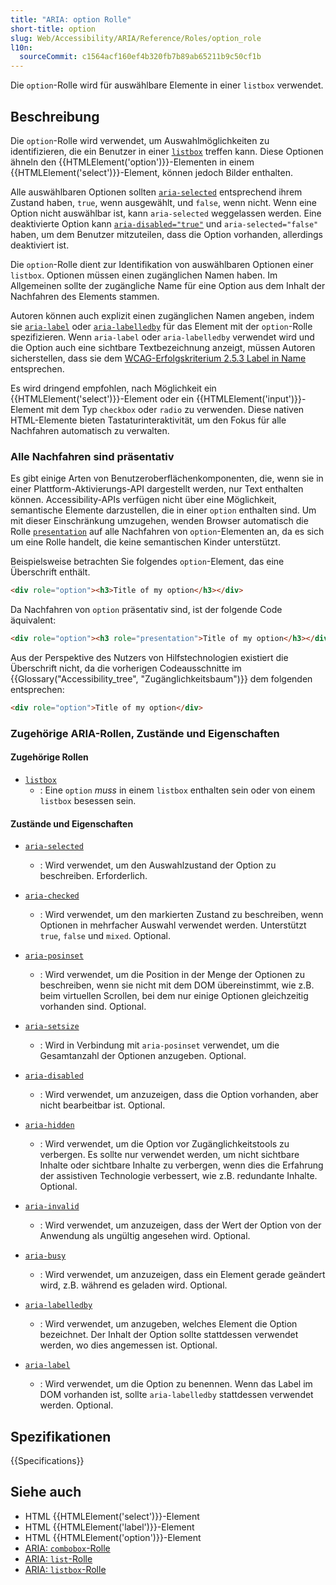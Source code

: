 ```yaml
---
title: "ARIA: option Rolle"
short-title: option
slug: Web/Accessibility/ARIA/Reference/Roles/option_role
l10n:
  sourceCommit: c1564acf160ef4b320fb7b89ab65211b9c50cf1b
---
```


Die `option`-Rolle wird für auswählbare Elemente in einer `listbox` verwendet.

## Beschreibung

Die `option`-Rolle wird verwendet, um Auswahlmöglichkeiten zu identifizieren, die ein Benutzer in einer [`listbox`](/de/docs/Web/Accessibility/ARIA/Reference/Roles/listbox_role) treffen kann. Diese Optionen ähneln den {{HTMLElement('option')}}-Elementen in einem {{HTMLElement('select')}}-Element, können jedoch Bilder enthalten.

Alle auswählbaren Optionen sollten [`aria-selected`](/de/docs/Web/Accessibility/ARIA/Reference/Attributes/aria-selected) entsprechend ihrem Zustand haben, `true`, wenn ausgewählt, und `false`, wenn nicht. Wenn eine Option nicht auswählbar ist, kann `aria-selected` weggelassen werden. Eine deaktivierte Option kann [`aria-disabled="true"`](/de/docs/Web/Accessibility/ARIA/Reference/Attributes/aria-disabled) und `aria-selected="false"` haben, um dem Benutzer mitzuteilen, dass die Option vorhanden, allerdings deaktiviert ist.

Die `option`-Rolle dient zur Identifikation von auswählbaren Optionen einer `listbox`. Optionen müssen einen zugänglichen Namen haben. Im Allgemeinen sollte der zugängliche Name für eine Option aus dem Inhalt der Nachfahren des Elements stammen.

Autoren können auch explizit einen zugänglichen Namen angeben, indem sie [`aria-label`](/de/docs/Web/Accessibility/ARIA/Reference/Attributes/aria-label) oder [`aria-labelledby`](/de/docs/Web/Accessibility/ARIA/Reference/Attributes/aria-labelledby) für das Element mit der `option`-Rolle spezifizieren. Wenn `aria-label` oder `aria-labelledby` verwendet wird und die Option auch eine sichtbare Textbezeichnung anzeigt, müssen Autoren sicherstellen, dass sie dem <a href="https://www.w3.org/WAI/WCAG21/Understanding/label-in-name.html">WCAG-Erfolgskriterium 2.5.3 Label in Name</a> entsprechen.

Es wird dringend empfohlen, nach Möglichkeit ein {{HTMLElement('select')}}-Element oder ein {{HTMLElement('input')}}-Element mit dem Typ `checkbox` oder `radio` zu verwenden. Diese nativen HTML-Elemente bieten Tastaturinteraktivität, um den Fokus für alle Nachfahren automatisch zu verwalten.

### Alle Nachfahren sind präsentativ

Es gibt einige Arten von Benutzeroberflächenkomponenten, die, wenn sie in einer Plattform-Aktivierungs-API dargestellt werden, nur Text enthalten können. Accessibility-APIs verfügen nicht über eine Möglichkeit, semantische Elemente darzustellen, die in einer `option` enthalten sind. Um mit dieser Einschränkung umzugehen, wenden Browser automatisch die Rolle [`presentation`](/de/docs/Web/Accessibility/ARIA/Reference/Roles/presentation_role) auf alle Nachfahren von `option`-Elementen an, da es sich um eine Rolle handelt, die keine semantischen Kinder unterstützt.

Beispielsweise betrachten Sie folgendes `option`-Element, das eine Überschrift enthält.

```html
<div role="option"><h3>Title of my option</h3></div>
```

Da Nachfahren von `option` präsentativ sind, ist der folgende Code äquivalent:

```html
<div role="option"><h3 role="presentation">Title of my option</h3></div>
```

Aus der Perspektive des Nutzers von Hilfstechnologien existiert die Überschrift nicht, da die vorherigen Codeausschnitte im {{Glossary("Accessibility_tree", "Zugänglichkeitsbaum")}} dem folgenden entsprechen:

```html
<div role="option">Title of my option</div>
```

### Zugehörige ARIA-Rollen, Zustände und Eigenschaften

#### Zugehörige Rollen

- [`listbox`](/de/docs/Web/Accessibility/ARIA/Reference/Roles/listbox_role)
  - : Eine `option` _muss_ in einem `listbox` enthalten sein oder von einem `listbox` besessen sein.

#### Zustände und Eigenschaften

- [`aria-selected`](/de/docs/Web/Accessibility/ARIA/Reference/Attributes/aria-selected)

  - : Wird verwendet, um den Auswahlzustand der Option zu beschreiben. Erforderlich.

- [`aria-checked`](/de/docs/Web/Accessibility/ARIA/Reference/Attributes/aria-checked)

  - : Wird verwendet, um den markierten Zustand zu beschreiben, wenn Optionen in mehrfacher Auswahl verwendet werden. Unterstützt `true`, `false` und `mixed`. Optional.

- [`aria-posinset`](/de/docs/Web/Accessibility/ARIA/Reference/Attributes/aria-posinset)

  - : Wird verwendet, um die Position in der Menge der Optionen zu beschreiben, wenn sie nicht mit dem DOM übereinstimmt, wie z.B. beim virtuellen Scrollen, bei dem nur einige Optionen gleichzeitig vorhanden sind. Optional.

- [`aria-setsize`](/de/docs/Web/Accessibility/ARIA/Reference/Attributes/aria-setsize)

  - : Wird in Verbindung mit `aria-posinset` verwendet, um die Gesamtanzahl der Optionen anzugeben. Optional.

- [`aria-disabled`](/de/docs/Web/Accessibility/ARIA/Reference/Attributes/aria-disabled)

  - : Wird verwendet, um anzuzeigen, dass die Option vorhanden, aber nicht bearbeitbar ist. Optional.

- [`aria-hidden`](/de/docs/Web/Accessibility/ARIA/Reference/Attributes/aria-hidden)

  - : Wird verwendet, um die Option vor Zugänglichkeitstools zu verbergen. Es sollte nur verwendet werden, um nicht sichtbare Inhalte oder sichtbare Inhalte zu verbergen, wenn dies die Erfahrung der assistiven Technologie verbessert, wie z.B. redundante Inhalte. Optional.

- [`aria-invalid`](/de/docs/Web/Accessibility/ARIA/Reference/Attributes/aria-invalid)

  - : Wird verwendet, um anzuzeigen, dass der Wert der Option von der Anwendung als ungültig angesehen wird. Optional.

- [`aria-busy`](/de/docs/Web/Accessibility/ARIA/Reference/Attributes/aria-busy)

  - : Wird verwendet, um anzuzeigen, dass ein Element gerade geändert wird, z.B. während es geladen wird. Optional.

- [`aria-labelledby`](/de/docs/Web/Accessibility/ARIA/Reference/Attributes/aria-labelledby)

  - : Wird verwendet, um anzugeben, welches Element die Option bezeichnet. Der Inhalt der Option sollte stattdessen verwendet werden, wo dies angemessen ist. Optional.

- [`aria-label`](/de/docs/Web/Accessibility/ARIA/Reference/Attributes/aria-label)
  - : Wird verwendet, um die Option zu benennen. Wenn das Label im DOM vorhanden ist, sollte `aria-labelledby` stattdessen verwendet werden. Optional.

## Spezifikationen

{{Specifications}}

## Siehe auch

- HTML {{HTMLElement('select')}}-Element
- HTML {{HTMLElement('label')}}-Element
- HTML {{HTMLElement('option')}}-Element
- [ARIA: `combobox`-Rolle](/de/docs/Web/Accessibility/ARIA/Reference/Roles/combobox_role)
- [ARIA: `list`-Rolle](/de/docs/Web/Accessibility/ARIA/Reference/Roles/list_role)
- [ARIA: `listbox`-Rolle](/de/docs/Web/Accessibility/ARIA/Reference/Roles/listbox_role)

